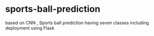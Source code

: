 # sports-ball-prediction
based on CNN , Sports ball prediction having seven classes including deployment using Flask 

